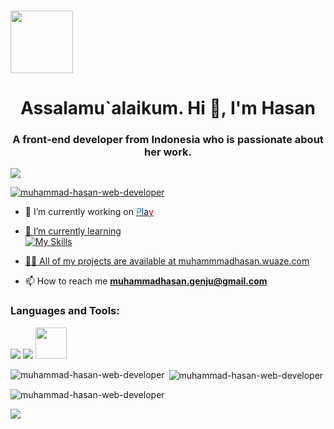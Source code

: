<br><img align="center" src="https://muhammad-hasan-web-developer.github.io/Muhammad-Hasan-Web-Developer/AAF-1Cbbs4M_1741687440789.jpg" height="100">

<h1 align="center">Assalamu`alaikum. Hi 👋, I'm Hasan</h1>
<h3 align="center">A front-end developer from Indonesia who is passionate about her work.</h3>

<p align="left"> <img src="https://komarev.com/ghpvc/?username=muhammad-hasan-web-developer&color=green&style=plastic"></p>

<p align="left"> <a href="https://github.com/ryo-ma/github-profile-trophy"><img src="https://github-profile-trophy.vercel.app/?username=muhammad-hasan-web-developer&theme=dark_dimmed&no-frame=true" alt="muhammad-hasan-web-developer" /></a> </p>

- 🔭 I’m currently working on <a href="https://github.com/Muhammad-Hasan-Web-Developer/Play.play-any-games-for-free"><span
            style="background: linear-gradient(90deg, rgba(0,212,255,1) 0%, rgba(2,0,36,1) 51%, rgba(246,0,0,1) 100%); -webkit-text-fill-color: transparent; background-clip: text;">Play</span>

- 🌱 I’m currently learning<br>
    ![My Skills](https://skillicons.dev/icons?i=php,js&theme=light) 


- 👨‍💻 All of my projects are available at [muhammmadhasan.wuaze.com](muhammmadhasan.wuaze.com)

- 📫 How to reach me **muhammadhasan.genju@gmail.com**



<h3 align="left">Languages and Tools:</h3>
<p align="left"> <img src="https://skillicons.dev/icons?i=vscode,blender,git,github&theme=light"> <img src="https://skillicons.dev/icons?i=html,css,bootstrap,js,php&theme=light"> <img src="https://spline.design/_next/image?url=%2F_next%2Fstatic%2Fmedia%2Fspline_logo.647803e0.png&w=128&q=75" height="50">
 </p>
<p><img align="left" src="https://github-readme-stats.vercel.app/api/top-langs?username=muhammad-hasan-web-developer&show_icons=true&locale=en&layout=compact" alt="muhammad-hasan-web-developer" /></p>

<p>&nbsp;<img align="center" src="https://github-readme-stats.vercel.app/api?username=muhammad-hasan-web-developer&show_icons=true&locale=en" alt="muhammad-hasan-web-developer" /></p>

<p><img align="center" src="https://github-readme-streak-stats.herokuapp.com/?user=muhammad-hasan-web-developer&" alt="muhammad-hasan-web-developer" /></p>

<p><img src="https://github.com/user-attachments/assets/9a6e1168-1599-4cf6-ae35-b964ca8e260e">
</p>
